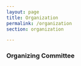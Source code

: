 ```yaml
---
layout: page
title: Organization
permalink: /organization
section: organization

---
```


### Organizing Committee

<!-- * Financial Chair: Saverio Giallorenzo
* Publicity Chair: Stefano Pio Zingaro
* Web Masters: Andrea Melis -->
